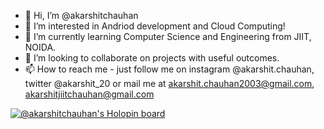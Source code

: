 - 👋 Hi, I’m @akarshitchauhan
- 👀 I’m interested in Andriod development and Cloud Computing!
- 🌱 I’m currently learning Computer Science and Engineering from JIIT, NOIDA.
- 💞️ I’m looking to collaborate on projects with useful outcomes.
- 📫 How to reach me - just follow me on instagram @akarshit.chauhan, twitter @akarshit_20 or mail me at akarshit.chauhan2003@gmail.com, akarshitjiitchauhan@gmail.com

[![@akarshitchauhan's Holopin board](https://holopin.me/akarshitchauhan)](https://holopin.io/@akarshitchauhan)
<!---
akarshitchauhan/akarshitchauhan is a ✨ special ✨ repository because its `README.md` (this file) appears on your GitHub profile.
You can click the Preview link to take a look at your changes.
--->
